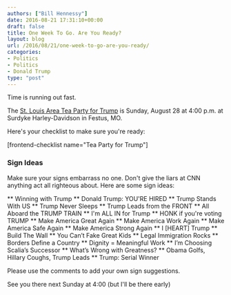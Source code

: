 ```yaml
---
authors: ["Bill Hennessy"]
date: 2016-08-21 17:31:10+00:00
draft: false
title: One Week To Go. Are You Ready?
layout: blog
url: /2016/08/21/one-week-to-go-are-you-ready/
categories:
- Politics
- Politics
- Donald Trump
type: "post"
---
```


Time is running out fast.

The [St. Louis Area Tea Party for Trump](https://hennessysview.com/2016/08/11/mark-calendars-tea-party-for-trump-august-28-400-p-m/) is Sunday, August 28 at 4:00 p.m. at Surdyke Harley-Davidson in Festus, MO.

Here's your checklist to make sure you're ready:

[frontend-checklist name="Tea Party for Trump"]



### Sign Ideas



Make sure your signs embarrass no one. Don't give the liars at CNN anything act all righteous about. Here are some sign ideas:




** Winning with Trump
** Donald Trump: YOU'RE HIRED
** Trump Stands With US
** Trump Never Sleeps
** Trump Leads from the FRONT
** All Aboard the TRUMP TRAIN
** I'm ALL IN for Trump
** HONK if you're voting TRUMP
** Make America Great Again
** Make America Work Again
** Make America Safe Again
** Make America Strong Again
** I [HEART] Trump
** Build The Wall
** You Can’t Fake Great Kids
** Legal Immigration Rocks
** Borders Define a Country
** Dignity = Meaningful Work
** I’m Choosing Scalia’s Successor
** What’s Wrong with Greatness?
** Obama Golfs, Hillary Coughs, Trump Leads
** Trump: Serial Winner


Please use the comments to add your own sign suggestions.

See you there next Sunday at 4:00 (but I'll be there early)
